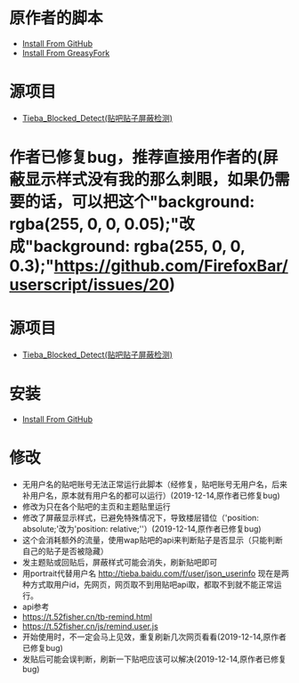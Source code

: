 # 原作者的脚本
- [Install From GitHub](https://github.com/FirefoxBar/userscript/raw/master/Tieba_Blocked_Detect/Tieba_Blocked_Detect.user.js)
- [Install From GreasyFork](https://greasyfork.org/zh-CN/scripts/383981)
# 源项目
* [Tieba_Blocked_Detect(贴吧贴子屏蔽检测)](https://github.com/FirefoxBar/userscript/tree/master/Tieba_Blocked_Detect)
# 作者已修复bug，推荐直接用作者的(屏蔽显示样式没有我的那么刺眼，如果仍需要的话，可以把这个"background: rgba(255, 0, 0, 0.05);"改成"background: rgba(255, 0, 0, 0.3);"https://github.com/FirefoxBar/userscript/issues/20)
# 源项目
* [Tieba_Blocked_Detect(贴吧贴子屏蔽检测)](https://github.com/FirefoxBar/userscript/tree/master/Tieba_Blocked_Detect)
# 安装
- [Install From GitHub](https://github.com/shitianshiwa/baidu-tieba-userscript/raw/master/%E8%B4%B4%E5%90%A7%E8%B4%B4%E5%AD%90%E5%B1%8F%E8%94%BD%E6%A3%80%E6%B5%8B/%E8%B4%B4%E5%90%A7%E8%B4%B4%E5%AD%90%E5%B1%8F%E8%94%BD%E6%A3%80%E6%B5%8B(%E9%9D%9E%E5%AE%98%E6%96%B9%E4%BF%AE%E6%94%B92)/%E8%B4%B4%E5%90%A7%E8%B4%B4%E5%AD%90%E5%B1%8F%E8%94%BD%E6%A3%80%E6%B5%8B(%E9%9D%9E%E5%AE%98%E6%96%B9%E4%BF%AE%E6%94%B92).user.js)
# 修改
* 无用户名的贴吧账号无法正常运行此脚本（经修复，贴吧账号无用户名，后来补用户名，原本就有用户名的都可以运行）(2019-12-14,原作者已修复bug)
* 修改为只在各个贴吧的主页和主题贴里运行
* 修改了屏蔽显示样式，已避免特殊情况下，导致楼层错位（'position: absolute;'改为'position: relative;''）(2019-12-14,原作者已修复bug)
* 这个会消耗额外的流量，使用wap贴吧的api来判断贴子是否显示（只能判断自己的贴子是否被隐藏）
* 发主题贴或回贴后，屏蔽样式可能会消失，刷新贴吧即可
* 用portrait代替用户名 http://tieba.baidu.com/f/user/json_userinfo
现在是两种方式取用户id，先网页，网页取不到用贴吧api取，都取不到就不能正常运行。
* api参考 
* https://t.52fisher.cn/tb-remind.html
* https://t.52fisher.cn/js/remind.user.js
* 开始使用时，不一定会马上见效，重复刷新几次网页看看(2019-12-14,原作者已修复bug)
* 发贴后可能会误判断，刷新一下贴吧应该可以解决(2019-12-14,原作者已修复bug)
